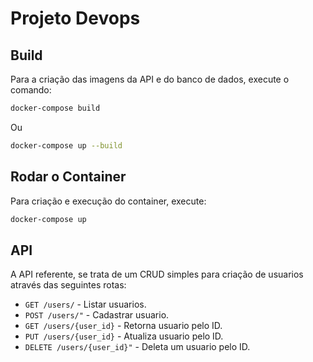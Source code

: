 # Projeto Devops

## Build

Para a criação das imagens da API e do banco de dados, execute o comando:

```sh
docker-compose build
```

Ou

```sh
docker-compose up --build
```

## Rodar o Container

Para criação e execução do container, execute:

```sh
docker-compose up
```

## API

A API referente, se trata de um CRUD simples para criação de usuarios através das seguintes rotas:

- `GET /users/` - Listar usuarios.
- `POST /users/"` - Cadastrar usuario.
- `GET /users/{user_id}` - Retorna usuario pelo ID.
- `PUT /users/{user_id}` - Atualiza usuario pelo ID.
- `DELETE /users/{user_id}"` - Deleta um usuario pelo ID.
